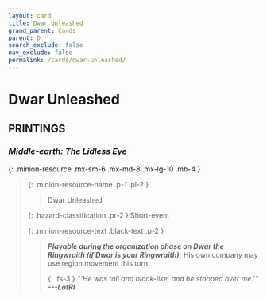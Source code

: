 ```yaml
---
layout: card
title: Dwar Unleashed
grand_parent: Cards
parent: D
search_exclude: false
nav_exclude: false
permalink: /cards/dwar-unleashed/
---
```


# Dwar Unleashed


## PRINTINGS


### _Middle-earth: The Lidless Eye_

{: .minion-resource .mx-sm-6 .mx-md-8 .mx-lg-10 .mb-4 }
> {: .minion-resource-name .p-1 .pl-2 }
> > <div class="hazard-mp"></div>
> > <div class="card-name">Dwar Unleashed</div>
>
> {: .hazard-classification .pr-2 }
> Short-event
>
> {: .minion-resource-text .black-text .p-2 }
> > ***Playable during the organization phase on Dwar the Ringwraith (if Dwar is your Ringwraith).*** His own company may use region movement this turn. 
> > 
> > {: .fs-3 } 
> > _“‘He was tall and black-like, and he stooped over me.’”_ ***---&#65279;LotRI*** 
> 
